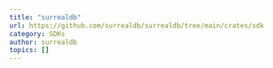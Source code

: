 ```yaml
---
title: "surrealdb"
url: https://github.com/surrealdb/surrealdb/tree/main/crates/sdk
category: SDKs
author: surrealdb
topics: []
---
```


